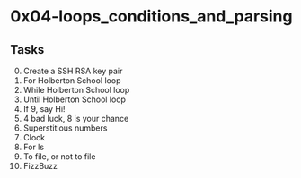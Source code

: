 # 0x04-loops_conditions_and_parsing
## Tasks
0. Create a SSH RSA key pair
1. For Holberton School loop
2. While Holberton School loop
3. Until Holberton School loop
4. If 9, say Hi!
5. 4 bad luck, 8 is your chance
6. Superstitious numbers
7. Clock
8. For ls
9. To file, or not to file
10. FizzBuzz

